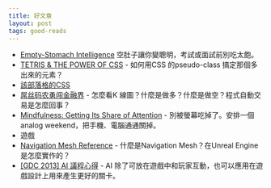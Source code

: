 ```yaml
---
title: 好文章
layout: post
tags: good-reads
---
```


- [Empty-Stomach Intelligence](http://www.nytimes.com/2006/12/10/magazine/10section1C.t-1.html?_r=1&) 
空肚子讓你變聰明，考試或面試前別吃太飽。
- [TETRIS & THE POWER OF CSS](http://www.heydonworks.com/article/tetris-the-power-of-css) - 如何用CSS 的pseudo-class 搞定那個多出來的元素？
 - [該部落格的CSS](http://www.heydonworks.com/css/main.css)
- [屌丝码农勇闯金融界](http://blog.segmentfault.com/xuzhe/1190000000308353?page=1#c-1190000000308353-1050000000308489) - 怎麼看K 線圖？什麼是做多？什麼是做空？程式自動交易是怎麼回事？
- [Mindfulness: Getting Its Share of Attention](http://www.nytimes.com/2013/11/03/fashion/mindfulness-and-meditation-are-capturing-attention.html?pagewanted=all) - 別被螢幕吃掉了。安排一個analog weekend，把手機、電腦通通關掉。
- 遊戲
 - [Navigation Mesh Reference](http://udn.epicgames.com/Three/NavigationMeshReference.html) - 什麼是Navigation Mesh？在Unreal Engine 是怎麼實作的？
 - [[GDC 2013] AI 議程心得](https://igdshare.org/content/gdc-2013-ai) - AI 除了可放在遊戲中和玩家互動，也可以應用在遊戲設計上用來產生更好的關卡。
